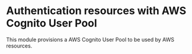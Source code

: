 # Authentication resources with AWS Cognito User Pool

This module provisions a AWS Cognito User Pool to be used by AWS resources.
